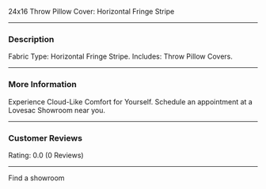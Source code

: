24x16 Throw Pillow Cover: Horizontal Fringe Stripe

---

### Description

Fabric Type: Horizontal Fringe Stripe. Includes: Throw Pillow Covers.

---

### More Information

Experience Cloud-Like Comfort for Yourself. Schedule an appointment at a Lovesac Showroom near you.

---

### Customer Reviews

Rating: 0.0 (0 Reviews)

---

Find a showroom